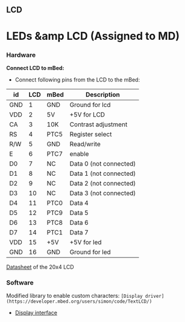 ## LCD

# LEDs &amp LCD (Assigned to MD)


### Hardware

**Connect LCD to mBed:**
* Connect following pins from the LCD to the mBed:

id  | LCD | mBed | Description
----|-----|------|------------
GND | 1   | GND   | Ground for lcd
VDD | 2   | 5V    | +5V for LCD
CA  | 3   | 10K   | Contrast adjustment
RS  | 4   | PTC5  | Register select
R/W | 5   | GND   | Read/write
E   | 6   | PTC7  | enable
D0  | 7   | NC    | Data 0 (not connected)
D1  | 8   | NC    | Data 1 (not connected)
D2  | 9   | NC    | Data 2 (not connected)
D3  | 10  | NC    | Data 3 (not connected)
D4  | 11  | PTC0  | Data 4
D5  | 12  | PTC9  | Data 5
D6  | 13  | PTC8  | Data 6
D7  | 14  | PTC1  | Data 7
VDD | 15  | +5V   | +5V for led
GND | 16  | GND   | Ground for led


[Datasheet](https://www.sparkfun.com/datasheets/LCD/GDM2004D.pdf) of the 20x4 LCD

### Software

Modified library to enable custom characters:
    ```[Display driver](https://developer.mbed.org/users/simon/code/TextLCD/)```
* [Display interface](https://developer.mbed.org/users/atomicLogic/code/DisplayDriver/)





